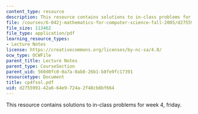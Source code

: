 ```yaml
---
content_type: resource
description: This resource contains solutions to in-class problems for week 4, friday.
file: /courses/6-042j-mathematics-for-computer-science-fall-2005/d275599142a664e9724a2f48cb8bf664_cp4fsol.pdf
file_size: 113462
file_type: application/pdf
learning_resource_types:
- Lecture Notes
license: https://creativecommons.org/licenses/by-nc-sa/4.0/
ocw_type: OCWFile
parent_title: Lecture Notes
parent_type: CourseSection
parent_uid: 560d0fc0-0a7a-0ab0-26b1-b8fe9fc17391
resourcetype: Document
title: cp4fsol.pdf
uid: d2755991-42a6-64e9-724a-2f48cb8bf664
---
```

This resource contains solutions to in-class problems for week 4, friday.